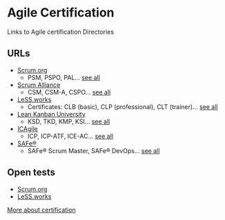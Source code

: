 # Agile Certification
Links to Agile certification Directories

## URLs
* [Scrum.org](https://www.scrum.org/certification-list)
    * PSM, PSPO, PAL... [see all](https://www.scrum.org/professional-scrum-certifications)
* [Scrum Alliance](https://certification.scrumalliance.org/accounts/directory)
    * CSM, CSM-A, CSPO... [see all](https://www.scrumalliance.org/get-certified)
* [LeSS.works](https://less.works/ru/users)
    * Certificates: CLB (basic), CLP (professional), CLT (trainer)... [see all](https://less.works/courses/less-courses)
* [Lean Kanban University](https://edu.leankanban.com/alumni)
    * KSD, TKD, KMP, KSI... [see all](https://www.kanban.university/#certifiedkanban)
* [ICAgile](https://icagile.com/Agile-Professionals/Find-Agile-Professionals)
    * ICP, ICP-ATF, ICE-AC... [see all](https://www.icagile.com/Business-Agility)
* [SAFe®](https://support.scaledagile.com/s/article/FAQ-How-can-I-find-SAFe-certified-individuals)
    * SAFe® Scrum Master, SAFe® DevOps... [see all](https://www.scaledagile.com/certifications/about-safe-certification/)

## Open tests
* [Scrum.org](https://www.scrum.org/index.php/open-assessments)
* [LeSS.works](https://less.works/ru/less/test/index.html)


[More about certification](https://habr.com/ru/post/457926/)